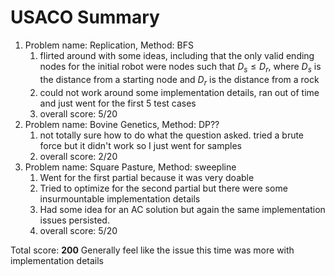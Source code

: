 # USACO Summary
1. Problem name: Replication, Method: BFS
	1. flirted around with some ideas, including that the only valid ending nodes for the initial robot were nodes such that $D_s \leq D_r$, where $D_s$ is the distance from a starting node and $D_r$ is the distance from a rock
	2. could not work around some implementation details, ran out of time and just went for the first 5 test cases
	3. overall score: 5/20
2. Problem name: Bovine Genetics, Method: DP??
	1. not totally sure how to do what the question asked. tried a brute force but it didn't work so I just went for samples
	2. overall score: 2/20
3. Problem name: Square Pasture, Method: sweepline
	1. Went for the first partial because it was very doable
	2. Tried to optimize for the second partial but there were some insurmountable implementation details
	3. Had some idea for an AC solution but again the same implementation issues persisted.
	4. overall score: 5/20

Total score: **200**
Generally feel like the issue this time was more with implementation details